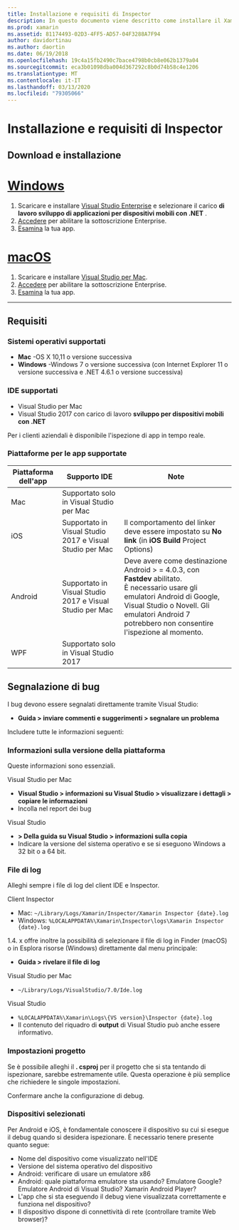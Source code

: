 ```yaml
---
title: Installazione e requisiti di Inspector
description: In questo documento viene descritto come installare il Xamarin Inspector e vengono descritti il sistema operativo, gli IDE e le piattaforme app supportati.
ms.prod: xamarin
ms.assetid: 81174493-02D3-4FF5-AD57-04F3288A7F94
author: davidortinau
ms.author: daortin
ms.date: 06/19/2018
ms.openlocfilehash: 19c4a15fb2490c7bace4798b0cb8e062b1379a04
ms.sourcegitcommit: eca3b01098dba004d367292c8b0d74b58c4e1206
ms.translationtype: MT
ms.contentlocale: it-IT
ms.lasthandoff: 03/13/2020
ms.locfileid: "79305066"
---
```

# <a name="inspector-installation-and-requirements"></a>Installazione e requisiti di Inspector

## <a name="download-and-installation"></a>Download e installazione

# <a name="windows"></a>[Windows](#tab/windows)

1. Scaricare e installare [Visual Studio Enterprise](https://visualstudio.microsoft.com/vs/) e selezionare il carico **di lavoro sviluppo di applicazioni per dispositivi mobili con .NET** .
1. [Accedere](https://docs.microsoft.com/visualstudio/ide/signing-in-to-visual-studio) per abilitare la sottoscrizione Enterprise.
1. [Esamina](~/tools/inspector/inspect.md) la tua app.

# <a name="macos"></a>[macOS](#tab/macos)

1. Scaricare e installare [Visual Studio per Mac](https://visualstudio.microsoft.com/vs/mac/).
1. [Accedere](https://docs.microsoft.com/visualstudio/mac/activation) per abilitare la sottoscrizione Enterprise.
1. [Esamina](~/tools/inspector/inspect.md) la tua app.

-----

## <a name="requirements"></a>Requisiti

### <a name="supported-operating-systems"></a>Sistemi operativi supportati

- **Mac** -OS X 10,11 o versione successiva
- **Windows** -Windows 7 o versione successiva (con Internet Explorer 11 o versione successiva e .NET 4.6.1 o versione successiva)

### <a name="supported-ides"></a>IDE supportati

- Visual Studio per Mac
- Visual Studio 2017 con carico di lavoro **sviluppo per dispositivi mobili con .NET**

Per i clienti aziendali è disponibile l'ispezione di app in tempo reale.

<a name="supported-platforms" />

### <a name="supported-app-platforms"></a>Piattaforme per le app supportate

|Piattaforma dell'app|Supporto IDE|Note|
|--- |--- |--- |
|Mac|Supportato solo in Visual Studio per Mac|
|iOS|Supportato in Visual Studio 2017 e Visual Studio per Mac| Il comportamento del linker deve essere impostato su **No link** (in **iOS Build** Project Options) |
|Android|Supportato in Visual Studio 2017 e Visual Studio per Mac|Deve avere come destinazione Android > = 4.0.3, con **Fastdev** abilitato.<br />È necessario usare gli emulatori Android di Google, Visual Studio o Novell. Gli emulatori Android 7 potrebbero non consentire l'ispezione al momento.|
|WPF|Supportato solo in Visual Studio 2017|

<a name="reporting-bugs" />

## <a name="reporting-bugs"></a>Segnalazione di bug

I bug devono essere segnalati direttamente tramite Visual Studio:

- **Guida > inviare commenti e suggerimenti > segnalare un problema**

Includere tutte le informazioni seguenti:

### <a name="platform-version-information"></a>Informazioni sulla versione della piattaforma

Queste informazioni sono essenziali.

Visual Studio per Mac

- **Visual Studio > informazioni su Visual Studio > visualizzare i dettagli > copiare le informazioni**
- Incolla nel report dei bug

Visual Studio

- **> Della guida su Visual Studio > informazioni sulla copia**
- Indicare la versione del sistema operativo e se si eseguono Windows a 32 bit o a 64 bit.

### <a name="log-files"></a>File di log

Alleghi sempre i file di log del client IDE e Inspector.

Client Inspector

- Mac: `~/Library/Logs/Xamarin/Inspector/Xamarin Inspector {date}.log`
- Windows: `%LOCALAPPDATA%\Xamarin\Inspector\logs\Xamarin Inspector {date}.log`

1.4. x offre inoltre la possibilità di selezionare il file di log in Finder (macOS) o in Esplora risorse (Windows) direttamente dal menu principale:

- **Guida > rivelare il file di log**

Visual Studio per Mac

- `~/Library/Logs/VisualStudio/7.0/Ide.log`

Visual Studio

- `%LOCALAPPDATA%\Xamarin\Logs\{VS version}\Inspector {date}.log`
- Il contenuto del riquadro di **output** di Visual Studio può anche essere informativo.

### <a name="project-settings"></a>Impostazioni progetto

Se è possibile alleghi il **. csproj** per il progetto che si sta tentando di ispezionare, sarebbe estremamente utile. Questa operazione è più semplice che richiedere le singole impostazioni.

Confermare anche la configurazione di debug.

### <a name="selected-devices"></a>Dispositivi selezionati

Per Android e iOS, è fondamentale conoscere il dispositivo su cui si esegue il debug quando si desidera ispezionare. È necessario tenere presente quanto segue:

- Nome del dispositivo come visualizzato nell'IDE
- Versione del sistema operativo del dispositivo
- Android: verificare di usare un emulatore x86
- Android: quale piattaforma emulatore sta usando? Emulatore Google? Emulatore Android di Visual Studio? Xamarin Android Player?
- L'app che si sta eseguendo il debug viene visualizzata correttamente e funziona nel dispositivo?
- Il dispositivo dispone di connettività di rete (controllare tramite Web browser)?

[client-bugs]: https://github.com/Microsoft/workbooks/issues/new
